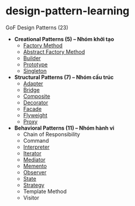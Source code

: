 # design-pattern-learning

GoF Design Patterns (23)

* **Creational Patterns (5) – Nhóm khởi tạo**
    * [Factory Method](./docs/factory-method-pattern.md)
    * [Abstract Factory Method](./docs/abstract-factory-pattern.md)
    * [Builder](./docs/builder-pattern.md)
    * [Prototype](./docs/prototype-pattern.md)
    * [Singleton](./docs/singleton-pattern.md)
* **Structural Patterns (7) – Nhóm cấu trúc**
    * [Adapter](docs/adapter-pattern.md)
    * [Bridge](./docs/bridge-pattern.md)
    * [Composite](./docs/composite-pattern.md)
    * [Decorator](./docs/decorator-pattern.md)
    * [Facade](docs/facade-pattern.md)
    * [Flyweight](docs/flyweight-pattern.md)
    * [Proxy](./docs/proxy-pattern.md)
* **Behavioral Patterns (11) – Nhóm hành vi**
    * Chain of Responsibility
    * Command
    * [Interpreter](docs/interpreter-pattern.md)
    * [Iterator](docs/iterator-pattern.md)
    * [Mediator](docs/mediator-pattern.md)
    * [Memento](docs/memento-pattern.md)
    * [Observer](./docs/observer-pattern.md)
    * [State](./docs/state-pattern.md)
    * [Strategy](./docs/strategy-pattern.md)
    * Template Method
    * Visitor

